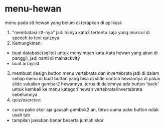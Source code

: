# menu-hewan
menu pada stt hewan
yang belum di terapkan di aplikasi:
1. "membatasi stt-nya" jadi hanya kata2 tertentu saja yang muncul di speech to text quiznya
2. Kemungkinan:
- buat database(sqlite) untuk menyimpan kata-kata hewan yang akan di panggil, jadi nanti di mainactivity
- buat arraylist
3. membuat design button menu vertebrata dan invertebrata
  jadi di dalam setiap menu di buat button yang bisa di slide
  contoh hewannya di pakai slide sekalian gambar2 hewannya. terus di dalemnya ada button 'back' untuk kembali ke menu kategori hewan vertebrata/invertebrata sebelumnya
4. quiz/exercise:
- cuma pake skor aja gausah gembok2 an, terus cuma pake button ndak usah tab
- tampilan jawaban benar beserta jumlah skor

   
